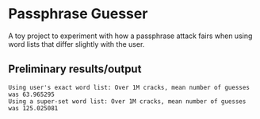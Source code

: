 # Passphrase Guesser

A toy project to experiment with how a passphrase attack fairs when using word lists that differ slightly with the user.

## Preliminary results/output

```
Using user's exact word list: Over 1M cracks, mean number of guesses was 63.965295
Using a super-set word list: Over 1M cracks, mean number of guesses was 125.025081
```
